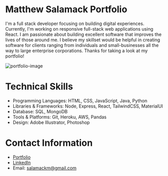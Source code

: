# Matthew Salamack Portfolio

I'm a full stack developer focusing on building digital experiences. Currently, I'm working on responsive full-stack web applications using React.
I am passionate about building excellent software that improves the lives of those around me. I believe my skillset would be helpful in creating software for clients ranging from individuals and small-businesses all the way to large enterprise corporations. Thanks for taking a look at my portfolio!

![portfolio-image](https://user-images.githubusercontent.com/80779177/163030309-a3fbb589-f986-463f-9a53-883d33fb0ca1.png)

# Technical Skills

* Programming Languages: HTML, CSS, JavaScript, Java, Python
* Libraries & Frameworks: Node, Express, React, TailwindCSS, MaterialUI
* Database: SQL, MongoDB
* Tools & Platforms: Git, Heroku, AWS, Pandas
* Design: Adobe Illustrator, Photoshop

# Contact Information

* [Portfolio](https://matthewsalamack.com/)
* [LinkedIn](https://www.linkedin.com/in/matthew-salamack-65983620b/)
* Email: salamackm@gmail.com
